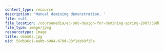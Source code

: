 ```yaml
---
content_type: resource
description: 'Manual demining demonstration. '
file: null
file_location: /coursemedia/ec-s06-design-for-demining-spring-2007/58db96c1eabbb984b78d83f1deb8f15a_demo02.jpg
file_type: image/jpeg
resourcetype: Image
title: demo02.jpg
uid: 58db96c1-eabb-b984-b78d-83f1deb8f15a
---
```

